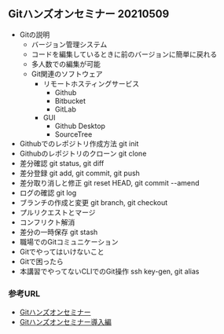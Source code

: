 ## Gitハンズオンセミナー 20210509
- Gitの説明
    - バージョン管理システム
    - コードを編集しているときに前のバージョンに簡単に戻れる
    - 多人数での編集が可能
    - Git関連のソフトウェア
        - リモートホスティングサービス
            - Github
            - Bitbucket
            - GitLab
        - GUI
            - Github Desktop
            - SourceTree
- Githubでのレポジトリ作成方法 git init
- Githubのレポジトリのクローン git clone
- 差分確認 git status, git diff
- 差分登録 git add, git commit, git push
- 差分取り消しと修正 git reset HEAD, git commit --amend
- ログの確認 git log
- ブランチの作成と変更 git branch, git checkout
- プルリクエストとマージ
- コンフリクト解消
- 差分の一時保存 git stash
- 職場でのGitコミュニケーション
- Gitでやってはいけないこと
- Gitで困ったら
- 本講習でやってないCLIでのGit操作 ssh key-gen, git alias

### 参考URL
- [Gitハンズオンセミナー](https://connpass.com/event/210859/ "Gitハンズオンセミナー")
- [Gitハンズオンセミナー導入編](https://www.slideshare.net/ssuserc8f5dc/git-248133634 "Gitハンズオンセミナー導入編")

